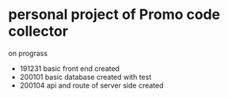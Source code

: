 # personal project of Promo code collector

on prograss

* 191231 basic front end created
* 200101 basic database created with test
* 200104 api and route of server side created
